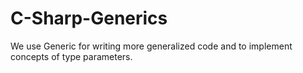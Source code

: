 # C-Sharp-Generics
We use Generic for writing more generalized code and to implement concepts of type parameters.
